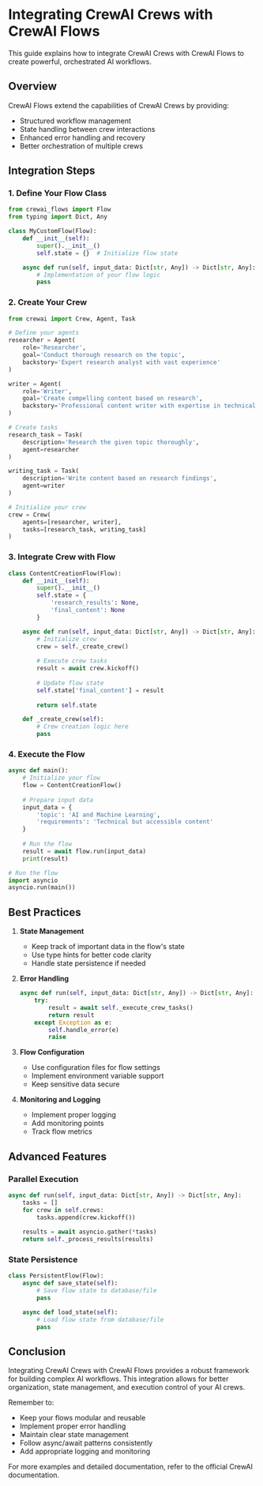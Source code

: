 # Integrating CrewAI Crews with CrewAI Flows

This guide explains how to integrate CrewAI Crews with CrewAI Flows to create powerful, orchestrated AI workflows.

## Overview

CrewAI Flows extend the capabilities of CrewAI Crews by providing:
- Structured workflow management
- State handling between crew interactions
- Enhanced error handling and recovery
- Better orchestration of multiple crews

## Integration Steps

### 1. Define Your Flow Class

```python
from crewai_flows import Flow
from typing import Dict, Any

class MyCustomFlow(Flow):
    def __init__(self):
        super().__init__()
        self.state = {}  # Initialize flow state

    async def run(self, input_data: Dict[str, Any]) -> Dict[str, Any]:
        # Implementation of your flow logic
        pass
```

### 2. Create Your Crew

```python
from crewai import Crew, Agent, Task

# Define your agents
researcher = Agent(
    role='Researcher',
    goal='Conduct thorough research on the topic',
    backstory='Expert research analyst with vast experience'
)

writer = Agent(
    role='Writer',
    goal='Create compelling content based on research',
    backstory='Professional content writer with expertise in technical writing'
)

# Create tasks
research_task = Task(
    description='Research the given topic thoroughly',
    agent=researcher
)

writing_task = Task(
    description='Write content based on research findings',
    agent=writer
)

# Initialize your crew
crew = Crew(
    agents=[researcher, writer],
    tasks=[research_task, writing_task]
)
```

### 3. Integrate Crew with Flow

```python
class ContentCreationFlow(Flow):
    def __init__(self):
        super().__init__()
        self.state = {
            'research_results': None,
            'final_content': None
        }

    async def run(self, input_data: Dict[str, Any]) -> Dict[str, Any]:
        # Initialize crew
        crew = self._create_crew()
        
        # Execute crew tasks
        result = await crew.kickoff()
        
        # Update flow state
        self.state['final_content'] = result
        
        return self.state

    def _create_crew(self):
        # Crew creation logic here
        pass
```

### 4. Execute the Flow

```python
async def main():
    # Initialize your flow
    flow = ContentCreationFlow()
    
    # Prepare input data
    input_data = {
        'topic': 'AI and Machine Learning',
        'requirements': 'Technical but accessible content'
    }
    
    # Run the flow
    result = await flow.run(input_data)
    print(result)

# Run the flow
import asyncio
asyncio.run(main())
```

## Best Practices

1. **State Management**
   - Keep track of important data in the flow's state
   - Use type hints for better code clarity
   - Handle state persistence if needed

2. **Error Handling**
   ```python
   async def run(self, input_data: Dict[str, Any]) -> Dict[str, Any]:
       try:
           result = await self._execute_crew_tasks()
           return result
       except Exception as e:
           self.handle_error(e)
           raise
   ```

3. **Flow Configuration**
   - Use configuration files for flow settings
   - Implement environment variable support
   - Keep sensitive data secure

4. **Monitoring and Logging**
   - Implement proper logging
   - Add monitoring points
   - Track flow metrics

## Advanced Features

### Parallel Execution
```python
async def run(self, input_data: Dict[str, Any]) -> Dict[str, Any]:
    tasks = []
    for crew in self.crews:
        tasks.append(crew.kickoff())
    
    results = await asyncio.gather(*tasks)
    return self._process_results(results)
```

### State Persistence
```python
class PersistentFlow(Flow):
    async def save_state(self):
        # Save flow state to database/file
        pass

    async def load_state(self):
        # Load flow state from database/file
        pass
```

## Conclusion

Integrating CrewAI Crews with CrewAI Flows provides a robust framework for building complex AI workflows. This integration allows for better organization, state management, and execution control of your AI crews.

Remember to:
- Keep your flows modular and reusable
- Implement proper error handling
- Maintain clear state management
- Follow async/await patterns consistently
- Add appropriate logging and monitoring

For more examples and detailed documentation, refer to the official CrewAI documentation.

